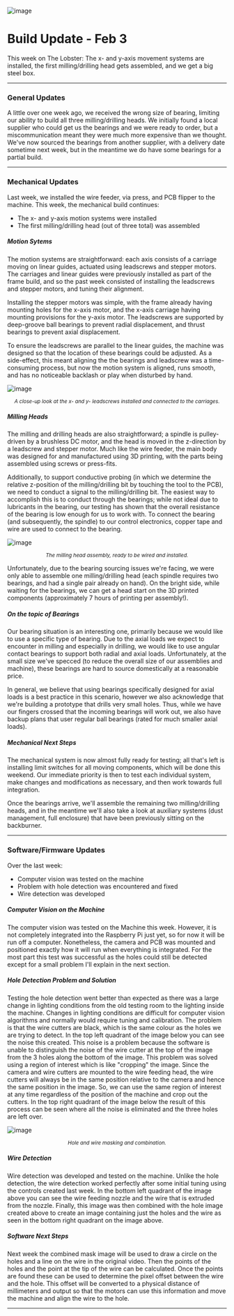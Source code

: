 ![image](/blog_images/04_feb3/feb3_header.png)

# Build Update - Feb 3

This week on The Lobster: The x- and y-axis movement systems are installed, the first milling/drilling head gets assembled, and we get a big steel box.

<hr>

### General Updates

A little over one week ago, we received the wrong size of bearing, limiting our ability to build all three milling/drilling heads. We initially found a local supplier who could get us the bearings and we were ready to order, but a miscommunication meant they were much more expensive than we thought. We've now sourced the bearings from another supplier, with a delivery date sometime next week, but in the meantime we do have some bearings for a partial build.

<hr>

### Mechanical Updates

Last week, we installed the wire feeder, via press, and PCB flipper to the machine. This week, the mechanical build continues:

- The x- and y-axis motion systems were installed
- The first milling/drilling head (out of three total) was assembled

##### Motion Sytems

The motion systems are straightforward: each axis consists of a carriage moving on linear guides, actuated using leadscrews and stepper motors. The carriages and linear guides were previously installed as part of the frame build, and so the past week consisted of installing the leadscrews and stepper motors, and tuning their alignment.

Installing the stepper motors was simple, with the frame already having mounting holes for the x-axis motor, and the x-axis carriage having mounting provisions for the y-axis motor.
The leadscrews are supported by deep-groove ball bearings to prevent radial displacement, and thrust bearings to prevent axial displacement.

To ensure the leadscrews are parallel to the linear guides, the machine was designed so that the location of these bearings could be adjusted. As a side-effect, this meant aligning the the bearings and leadscrew was a time-consuming process, but now the motion system is aligned, runs smooth, and has no noticeable backlash or play when disturbed by hand.

![image](/blog_images/04_feb3/leadscrews.jpg)

<center><i><small>A close-up look at the x- and y- leadscrews installed and connected to the carriages.</small></i></center>

##### Milling Heads

The milling and drilling heads are also straightforward; a spindle is pulley-driven by a brushless DC motor, and the head is moved in the z-direction by a leadscrew and stepper motor. Much like the wire feeder, the main body was designed for and manufactured using 3D printing, with the parts being assembled using screws or press-fits.

Additionally, to support conductive probing (in which we determine the relative z-position of the milling/drilling bit by touching the tool to the PCB), we need to conduct a signal to the milling/drilling bit. The easiest way to accomplish this is to conduct through the bearings; while not ideal due to lubricants in the bearing, our testing has shown that the overall resistance of the bearing is low enough for us to work with. To connect the bearing (and subsequently, the spindle) to our control electronics, copper tape and wire are used to connect to the bearing.

![image](/blog_images/04_feb3/milling_heads.jpg)

<center><i><small>The milling head assembly, ready to be wired and installed.</small></i></center>

Unfortunately, due to the bearing sourcing issues we're facing, we were only able to assemble one milling/drilling head (each spindle requires two bearings, and had a single pair already on hand). On the bright side, while waiting for the bearings, we can get a head start on the 3D printed components (approximately 7 hours of printing per assembly!).

##### On the topic of Bearings

Our bearing situation is an interesting one, primarily because we would like to use a specific type of bearing. Due to the axial loads we expect to encounter in milling and especially in drilling, we would like to use angular contact bearings to support both radial and axial loads. Unfortunately, at the small size we've specced (to reduce the overall size of our assemblies and machine), these bearings are hard to source domestically at a reasonable price.

In general, we believe that using bearings specifically designed for axial loads is a best practice in this scenario, however we also acknowledge that we're building a prototype that drills very small holes. Thus, while we have our fingers crossed that the incoming bearings will work out, we also have backup plans that user regular ball bearings (rated for much smaller axial loads).

##### Mechanical Next Steps

The mechanical system is now almost fully ready for testing; all that's left is installing limit switches for all moving components, which will be done this weekend. Our immediate priority is then to test each individual system, make changes and modifications as necessary, and then work towards full integration.

Once the bearings arrive, we'll assemble the remaining two milling/drilling heads, and in the meantime we'll also take a look at auxiliary systems (dust management, full enclosure) that have been previously sitting on the backburner.

<hr>

### Software/Firmware Updates

Over the last week:

- Computer vision was tested on the machine
- Problem with hole detection was encountered and fixed
- Wire detection was developed

##### Computer Vision on the Machine

The computer vision was tested on the Machine this week. However, it is not completely integrated into the Raspberry Pi just yet, so for now it will be run off a computer. Nonetheless, the camera and PCB was mounted and positioned exactly how it will run when everything is integrated. For the most part this test was successful as the holes could still be detected except for a small problem I'll explain in the next section.

##### Hole Detection Problem and Solution

Testing the hole detection went better than expected as there was a large change in lighting conditions from the old testing room to the lighting inside the machine. Changes in lighting conditions are difficult for computer vision algorithms and normally would require tuning and calibration. The problem is that the wire cutters are black, which is the same colour as the holes we are trying to detect. In the top left quadrant of the image below you can see the noise this created. This noise is a problem because the software is unable to distinguish the noise of the wire cutter at the top of the image from the 3 holes along the bottom of the image. This problem was solved using a region of interest which is like "cropping" the image. Since the camera and wire cutters are mounted to the wire feeding head, the wire cutters will always be in the same position relative to the camera and hence the same position in the image. So, we can use the same region of interest at any time regardless of the position of the machine and crop out the cutters. In the top right quadrant of the image below the result of this process can be seen where all the noise is eliminated and the three holes are left over.

![image](/blog_images/04_feb3/combo_mask_wire.png)

<center><i><small>Hole and wire masking and combination.</small></i></center>

##### Wire Detection

Wire detection was developed and tested on the machine. Unlike the hole detection, the wire detection worked perfectly after some initial tuning using the controls created last week. In the bottom left quadrant of the image above you can see the wire feeding nozzle and the wire that is extruded from the nozzle. Finally, this image was then combined with the hole image created above to create an image containing just the holes and the wire as seen in the bottom right quadrant on the image above.

##### Software Next Steps

Next week the combined mask image will be used to draw a circle on the holes and a line on the wire in the original video. Then the points of the holes and the point at the tip of the wire can be calculated. Once the points are found these can be used to determine the pixel offset between the wire and the hole. This offset will be converted to a physical distance of millimeters and output so that the motors can use this information and move the machine and align the wire to the hole.

<hr>

<!--

### Electrical Updates

<hr>
-->
